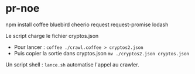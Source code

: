 # pr-noe
npm install coffee bluebird cheerio request request-promise lodash


Le script charge le fichier cryptos.json

- Pour lancer :
  `coffee ./crawl.coffee > cryptos2.json`
- Puis copier la sortie dans cryptos.json
  `mv ./cryptos2.json cryptos.json`


Un script shell : `lance.sh` automatise l'appel au crawler.

